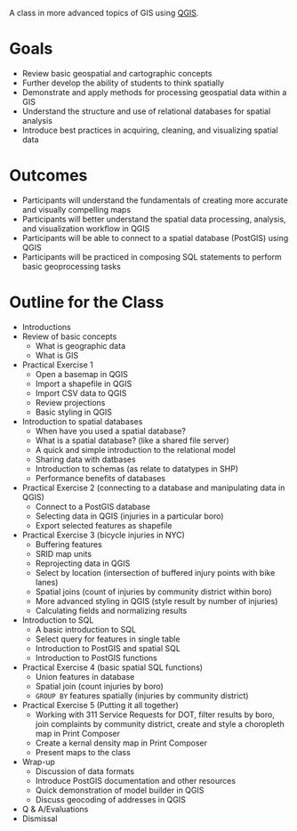 A class in more advanced topics of GIS using [QGIS](http://www.qgis.org/). 

# Goals
<!--![img](images/goals_outcomes.jpg)-->
+ Review basic geospatial and cartographic concepts
+ Further develop the ability of students to think spatially
+ Demonstrate and apply methods for processing geospatial data within a GIS
+ Understand the structure and use of relational databases for spatial analysis
+ Introduce best practices in acquiring, cleaning, and visualizing spatial data

# Outcomes
+ Participants will understand the fundamentals of creating more accurate and visually compelling maps
+ Participants will better understand the spatial data processing, analysis, and visualization workflow in QGIS
+ Participants will be able to connect to a spatial database (PostGIS) using QGIS
+ Participants will be practiced in composing SQL statements to perform basic geoprocessing tasks

# Outline for the Class
+ Introductions
+ Review of basic concepts
	+ What is geographic data
	+ What is GIS
+ Practical Exercise 1
	+ Open a basemap in QGIS
	+ Import a shapefile in QGIS
	+ Import CSV data to QGIS
	+ Review projections
	+ Basic styling in QGIS
+ Introduction to spatial databases
	+ When have you used a spatial database?
	+ What is a spatial database? (like a shared file server)
	+ A quick and simple introduction to the relational model 
	+ Sharing data with datbases
	+ Introduction to schemas (as relate to datatypes in SHP)
	+ Performance benefits of databases
+ Practical Exercise 2 (connecting to a database and manipulating data in QGIS)
	+ Connect to a PostGIS database
	+ Selecting data in QGIS (injuries in a particular boro)
	+ Export selected features as shapefile
+ Practical Exercise 3 (bicycle injuries in NYC)
	+ Buffering features
	+ SRID map units
	+ Reprojecting data in QGIS
	+ Select by location (intersection of buffered injury points with bike lanes)
	+ Spatial joins (count of injuries by community district within boro)
	+ More advanced styling in QGIS (style result by number of injuries)
	+ Calculating fields and normalizing results
+ Introduction to SQL
	+ A basic introduction to SQL
	+ Select query for features in single table
	+ Introduction to PostGIS and spatial SQL
	+ Introduction to PostGIS functions
+ Practical Exercise 4 (basic spatial SQL functions)
	+ Union features in database
	+ Spatial join (count injuries by boro)
	+ `GROUP BY` features spatially (injuries by community district)
+ Practical Exercise 5 (Putting it all together)
	+ Working with 311 Service Requests for DOT, filter results by boro, join complaints by community district, create and style a choropleth map in Print Composer
	+ Create a kernal density map in Print Composer
	+ Present maps to the class
+ Wrap-up
	+ Discussion of data formats
	+ Introduce PostGIS documentation and other resources
	+ Quick demonstration of model builder in QGIS
	+ Discuss geocoding of addresses in QGIS
+ Q & A/Evaluations
+ Dismissal

<!--![img](images/outline_2.jpg)-->

